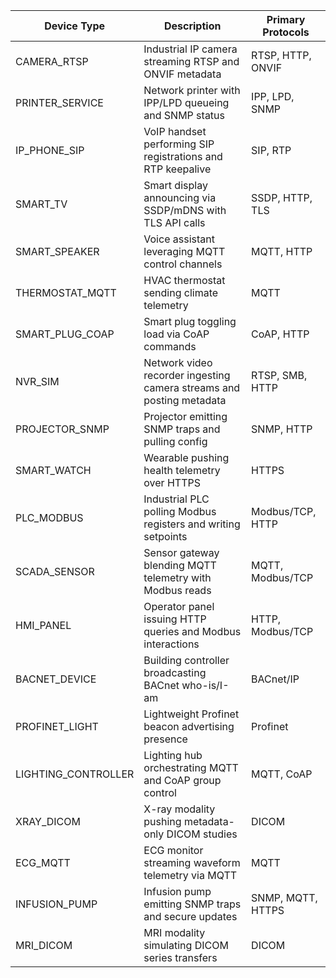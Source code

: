 | Device Type | Description | Primary Protocols |
|-------------|-------------|-------------------|
| CAMERA_RTSP | Industrial IP camera streaming RTSP and ONVIF metadata | RTSP, HTTP, ONVIF |
| PRINTER_SERVICE | Network printer with IPP/LPD queueing and SNMP status | IPP, LPD, SNMP |
| IP_PHONE_SIP | VoIP handset performing SIP registrations and RTP keepalive | SIP, RTP |
| SMART_TV | Smart display announcing via SSDP/mDNS with TLS API calls | SSDP, HTTP, TLS |
| SMART_SPEAKER | Voice assistant leveraging MQTT control channels | MQTT, HTTP |
| THERMOSTAT_MQTT | HVAC thermostat sending climate telemetry | MQTT |
| SMART_PLUG_COAP | Smart plug toggling load via CoAP commands | CoAP, HTTP |
| NVR_SIM | Network video recorder ingesting camera streams and posting metadata | RTSP, SMB, HTTP |
| PROJECTOR_SNMP | Projector emitting SNMP traps and pulling config | SNMP, HTTP |
| SMART_WATCH | Wearable pushing health telemetry over HTTPS | HTTPS |
| PLC_MODBUS | Industrial PLC polling Modbus registers and writing setpoints | Modbus/TCP, HTTP |
| SCADA_SENSOR | Sensor gateway blending MQTT telemetry with Modbus reads | MQTT, Modbus/TCP |
| HMI_PANEL | Operator panel issuing HTTP queries and Modbus interactions | HTTP, Modbus/TCP |
| BACNET_DEVICE | Building controller broadcasting BACnet who-is/I-am | BACnet/IP |
| PROFINET_LIGHT | Lightweight Profinet beacon advertising presence | Profinet |
| LIGHTING_CONTROLLER | Lighting hub orchestrating MQTT and CoAP group control | MQTT, CoAP |
| XRAY_DICOM | X-ray modality pushing metadata-only DICOM studies | DICOM |
| ECG_MQTT | ECG monitor streaming waveform telemetry via MQTT | MQTT |
| INFUSION_PUMP | Infusion pump emitting SNMP traps and secure updates | SNMP, MQTT, HTTPS |
| MRI_DICOM | MRI modality simulating DICOM series transfers | DICOM |
